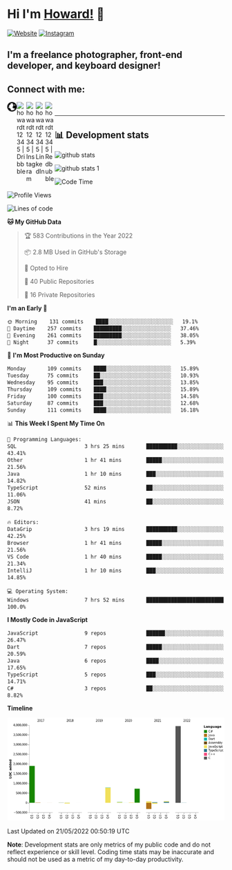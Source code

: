 # Hi I'm [Howard!][website] 👋

[![Website](https://img.shields.io/website?label=howardt12345.com&style=for-the-badge&url=https%3A%2F%2Fhowardt12345.com)](https://howardt12345.com)
[![Instagram](https://img.shields.io/badge/instagram-%23E4405F.svg?&style=for-the-badge&logo=instagram&logoColor=white)](https://instagram.com/howardt12345)

I'm a freelance photographer, front-end developer, and keyboard designer!
---

## Connect with me:

[<img align="left" alt="howardt12345.com" width="22px" src="https://raw.githubusercontent.com/iconic/open-iconic/master/svg/globe.svg" />][website]
[<img align="left" alt="howardt12345 | Dribbble" width="22px" src="https://cdn.jsdelivr.net/npm/simple-icons@v3/icons/dribbble.svg" />][dribbble]
[<img align="left" alt="howardt12345 | Instagram" width="22px" src="https://cdn.jsdelivr.net/npm/simple-icons@v3/icons/instagram.svg" />][instagram]
[<img align="left" alt="howardt12345 | LinkedIn" width="22px" src="https://cdn.jsdelivr.net/npm/simple-icons@v3/icons/linkedin.svg" />][linkedin]
[<img align="left" alt="howardt12345 | Redbubble" width="22px" src="https://cdn.jsdelivr.net/npm/simple-icons@v3/icons/redbubble.svg" />][redbubble]

<br />

---

## 📊 Development stats

![github stats](https://github-readme-stats.vercel.app/api?username=howardt12345&show_icons=true&hide_border=true&theme=dark&hide=contribs,issues)

![github stats 1](https://github-readme-stats.vercel.app/api/top-langs?username=howardt12345&langs_count=8&show_icons=true&hide_border=true&theme=dark&layout=compact)

<!--START_SECTION:waka-->
![Code Time](http://img.shields.io/badge/Code%20Time-0%20secs-blue)

![Profile Views](http://img.shields.io/badge/Profile%20Views-1-blue)

![Lines of code](https://img.shields.io/badge/From%20Hello%20World%20I%27ve%20Written-7%20Million%20lines%20of%20code-blue)

**🐱 My GitHub Data** 

> 🏆 583 Contributions in the Year 2022
 > 
> 📦 2.8 MB Used in GitHub's Storage 
 > 
> 💼 Opted to Hire
 > 
> 📜 40 Public Repositories 
 > 
> 🔑 16 Private Repositories  
 > 
**I'm an Early 🐤** 

```text
🌞 Morning    131 commits    ████░░░░░░░░░░░░░░░░░░░░░   19.1% 
🌆 Daytime    257 commits    █████████░░░░░░░░░░░░░░░░   37.46% 
🌃 Evening    261 commits    █████████░░░░░░░░░░░░░░░░   38.05% 
🌙 Night      37 commits     █░░░░░░░░░░░░░░░░░░░░░░░░   5.39%

```
📅 **I'm Most Productive on Sunday** 

```text
Monday       109 commits    ████░░░░░░░░░░░░░░░░░░░░░   15.89% 
Tuesday      75 commits     ██░░░░░░░░░░░░░░░░░░░░░░░   10.93% 
Wednesday    95 commits     ███░░░░░░░░░░░░░░░░░░░░░░   13.85% 
Thursday     109 commits    ████░░░░░░░░░░░░░░░░░░░░░   15.89% 
Friday       100 commits    ███░░░░░░░░░░░░░░░░░░░░░░   14.58% 
Saturday     87 commits     ███░░░░░░░░░░░░░░░░░░░░░░   12.68% 
Sunday       111 commits    ████░░░░░░░░░░░░░░░░░░░░░   16.18%

```


📊 **This Week I Spent My Time On** 

```text
💬 Programming Languages: 
SQL                      3 hrs 25 mins       ██████████░░░░░░░░░░░░░░░   43.41% 
Other                    1 hr 41 mins        █████░░░░░░░░░░░░░░░░░░░░   21.56% 
Java                     1 hr 10 mins        ███░░░░░░░░░░░░░░░░░░░░░░   14.82% 
TypeScript               52 mins             ██░░░░░░░░░░░░░░░░░░░░░░░   11.06% 
JSON                     41 mins             ██░░░░░░░░░░░░░░░░░░░░░░░   8.72%

🔥 Editors: 
DataGrip                 3 hrs 19 mins       ██████████░░░░░░░░░░░░░░░   42.25% 
Browser                  1 hr 41 mins        █████░░░░░░░░░░░░░░░░░░░░   21.56% 
VS Code                  1 hr 40 mins        █████░░░░░░░░░░░░░░░░░░░░   21.34% 
IntelliJ                 1 hr 10 mins        ███░░░░░░░░░░░░░░░░░░░░░░   14.85%

💻 Operating System: 
Windows                  7 hrs 52 mins       █████████████████████████   100.0%

```

**I Mostly Code in JavaScript** 

```text
JavaScript               9 repos             ██████░░░░░░░░░░░░░░░░░░░   26.47% 
Dart                     7 repos             █████░░░░░░░░░░░░░░░░░░░░   20.59% 
Java                     6 repos             ████░░░░░░░░░░░░░░░░░░░░░   17.65% 
TypeScript               5 repos             ███░░░░░░░░░░░░░░░░░░░░░░   14.71% 
C#                       3 repos             ██░░░░░░░░░░░░░░░░░░░░░░░   8.82%

```


**Timeline**

![Chart not found](https://raw.githubusercontent.com/howardt12345/howardt12345/master/charts/bar_graph.png) 


 Last Updated on 21/05/2022 00:50:19 UTC
<!--END_SECTION:waka-->

**Note**: Development stats are only metrics of my public code and do not reflect experience or skill level. Coding time stats may be inaccurate and should not be used as a metric of my day-to-day productivity.

[website]: https://howardt12345.com
[dribbble]: https://dribbble.com/howardt12345
[instagram]: https://instagram.com/howardt12345
[linkedin]: https://linkedin.com/in/howardt12345
[redbubble]: https://www.redbubble.com/people/howardt12345/
